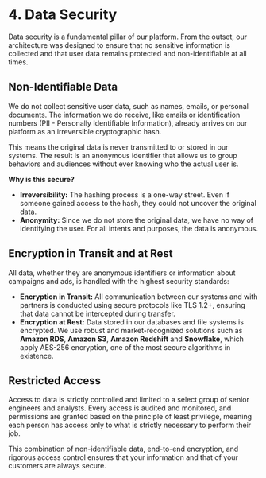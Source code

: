 # 4. Data Security

Data security is a fundamental pillar of our platform. From the outset, our architecture was designed to ensure that no sensitive information is collected and that user data remains protected and non-identifiable at all times.

## Non-Identifiable Data

We do not collect sensitive user data, such as names, emails, or personal documents. The information we do receive, like emails or identification numbers (PII - Personally Identifiable Information), already arrives on our platform as an irreversible cryptographic hash.

This means the original data is never transmitted to or stored in our systems. The result is an anonymous identifier that allows us to group behaviors and audiences without ever knowing who the actual user is.

**Why is this secure?**

*   **Irreversibility:** The hashing process is a one-way street. Even if someone gained access to the hash, they could not uncover the original data.
*   **Anonymity:** Since we do not store the original data, we have no way of identifying the user. For all intents and purposes, the data is anonymous.

## Encryption in Transit and at Rest

All data, whether they are anonymous identifiers or information about campaigns and ads, is handled with the highest security standards:

*   **Encryption in Transit:** All communication between our systems and with partners is conducted using secure protocols like TLS 1.2+, ensuring that data cannot be intercepted during transfer.
*   **Encryption at Rest:** Data stored in our databases and file systems is encrypted. We use robust and market-recognized solutions such as **Amazon RDS**, **Amazon S3**, **Amazon Redshift** and **Snowflake**, which apply AES-256 encryption, one of the most secure algorithms in existence.

## Restricted Access

Access to data is strictly controlled and limited to a select group of senior engineers and analysts. Every access is audited and monitored, and permissions are granted based on the principle of least privilege, meaning each person has access only to what is strictly necessary to perform their job.

This combination of non-identifiable data, end-to-end encryption, and rigorous access control ensures that your information and that of your customers are always secure.
